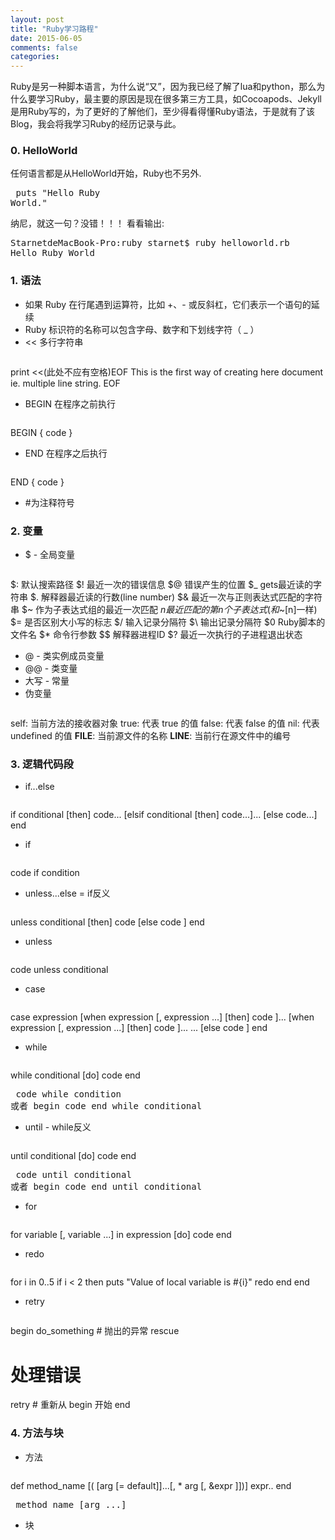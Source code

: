 ```yaml
---
layout: post
title: "Ruby学习路程"
date: 2015-06-05
comments: false
categories: 
---
```

Ruby是另一种脚本语言，为什么说“又”，因为我已经了解了lua和python，那么为什么要学习Ruby，最主要的原因是现在很多第三方工具，如Cocoapods、Jekyll是用Ruby写的，为了更好的了解他们，至少得看得懂Ruby语法，于是就有了该Blog，我会将我学习Ruby的经历记录与此。

### 0. HelloWorld
任何语言都是从HelloWorld开始，Ruby也不另外.
	<pre>
puts "Hello Ruby World."
</pre>
纳尼，就这一句？没错！！！ 看看输出:
<pre>
StarnetdeMacBook-Pro:ruby starnet$ ruby helloworld.rb 
Hello Ruby World
</pre>

### 1. 语法
* 如果 Ruby 在行尾遇到运算符，比如 +、- 或反斜杠，它们表示一个语句的延续
* Ruby 标识符的名称可以包含字母、数字和下划线字符（ _ ）
* << 多行字符串
	<pre>
print <<(此处不应有空格)EOF
    This is the first way of creating
    here document ie. multiple line string.
EOF
</pre>
* BEGIN 在程序之前执行
	<pre>
BEGIN {
   code
}
</pre>
* END 在程序之后执行
	<pre>
END {
   code
}
</pre>
* \#为注释符号

### 2. 变量
* $ - 全局变量
	<pre>
$: 默认搜索路径
$! 最近一次的错误信息
$@ 错误产生的位置
$_ gets最近读的字符串
$. 解释器最近读的行数(line number)
$& 最近一次与正则表达式匹配的字符串
$~ 作为子表达式组的最近一次匹配
$n 最近匹配的第n个子表达式(和$~[n]一样)
$= 是否区别大小写的标志
$/ 输入记录分隔符
$\ 输出记录分隔符
$0 Ruby脚本的文件名
$* 命令行参数
$$ 解释器进程ID
$? 最近一次执行的子进程退出状态
</pre>
* @ - 类实例成员变量
* @@ - 类变量
* 大写 - 常量
* 伪变量
	<pre>
self: 当前方法的接收器对象
true: 代表 true 的值
false: 代表 false 的值
nil: 代表 undefined 的值
__FILE__: 当前源文件的名称
__LINE__: 当前行在源文件中的编号
</pre>

### 3. 逻辑代码段
* if...else
	<pre>
if conditional [then]
	  code...
[elsif conditional [then]
	  code...]...
[else
	  code...]
end
</pre>
* if
	<pre>
code if condition
</pre>
* unless...else = if反义
	<pre>
unless conditional [then]
   code
[else
   code ]
end
</pre>
* unless
	<pre>
code unless conditional
</pre>
* case
	<pre>
case expression
[when expression [, expression ...] [then]
   code ]...
[when expression [, expression ...] [then]
   code ]...
...
[else
   code ]
end
</pre>
* while
	<pre>
while conditional [do]
   code
end
</pre>
	<pre>
code while condition
或者
begin 
  code 
end while conditional
</pre>
* until - while反义
	<pre>
until conditional [do]
   code
end
</pre>
	<pre>
code until conditional
或者
begin
   code
end until conditional
</pre>
* for
	<pre>
for variable [, variable ...] in expression [do]
   code
end
</pre>

* redo
	<pre>
for i in 0..5
   if i < 2 then
      puts "Value of local variable is #{i}"
      redo
   end
end
</pre>
* retry
	<pre>
begin
   do_something # 抛出的异常
rescue
   # 处理错误
   retry  # 重新从 begin 开始
end
</pre>

### 4. 方法与块
* 方法
	<pre>
def method_name [( [arg [= default]]...[, * arg [, &expr ]])]
   expr..
end
</pre>
	<pre>
method_name [arg ...]
</pre>

* 块
<pre>
</pre>